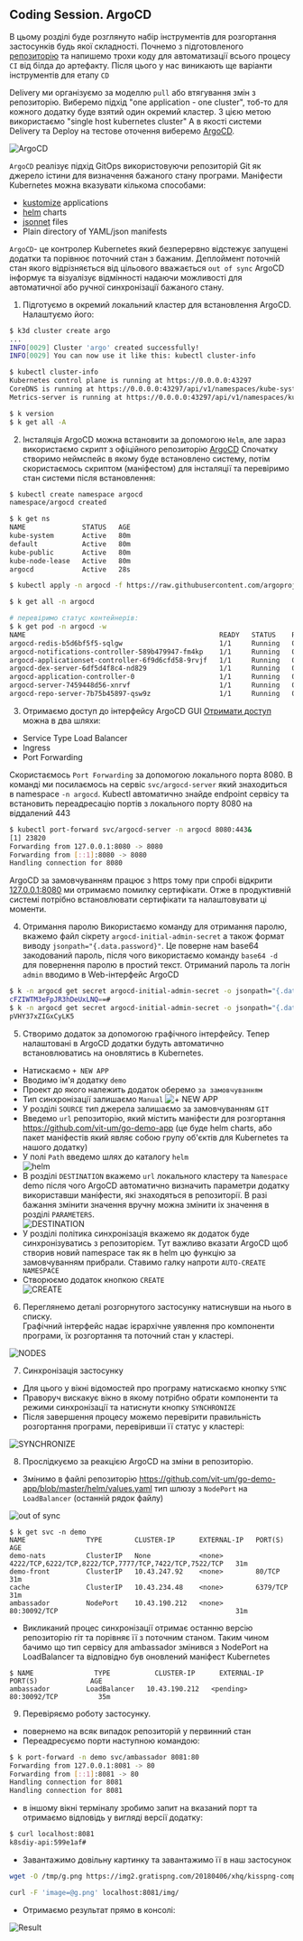 ## Coding Session. ArgoCD
В цьому розділі буде розглянуто набір інструментів для розгортання застосунків будь якої складності. Почнемо з підготовленого [репозиторію](https://github.com/vit-um) та напишемо трохи коду для автоматизації всього процесу `CI` від білда до артефакту. Після цього у нас виникають ще варіанти інструментів для етапу `CD`  

Delivery ми організуємо за моделлю `pull` або втягування змін з репозиторію. Виберемо підхід "one application - one cluster", тоб-то для кожного додатку буде взятий один окремий кластер. З цією метою використаємо "single host kubernetes cluster" А в якості системи Delivery та Deploy на тестове оточення виберемо [ArgoCD](https://argo-cd.readthedocs.io/en/stable/).  

![ArgoCD](.img/argocd_arch.png)  

`ArgoCD` реалізує підхід GitOps використовуючи репозиторій Git як джерело істини для визначення бажаного стану програми. Маніфести Kubernetes можна вказувати кількома способами:  
- [kustomize](https://kustomize.io/) applications  
- [helm](https://helm.sh/) charts
- [jsonnet](https://jsonnet.org/) files
- Plain directory of YAML/json manifests  

`ArgoCD`- це контролер Kubernetes який безперервно відстежує запущені додатки та порівнює поточний стан з бажаним. Деплоймент поточній стан якого відрізняється від цільового вважається `out of sync` ArgoCD інформує та візуалізує відмінності надаючи можливості для автоматичної або ручної синхронізації бажаного стану. 

1. Підготуємо в окремий локальний кластер для встановлення ArgoCD. Налаштуємо його:  
```bash
$ k3d cluster create argo
... 
INFO[0029] Cluster 'argo' created successfully!         
INFO[0029] You can now use it like this: kubectl cluster-info

$ kubectl cluster-info
Kubernetes control plane is running at https://0.0.0.0:43297
CoreDNS is running at https://0.0.0.0:43297/api/v1/namespaces/kube-system/services/kube-dns:dns/proxy
Metrics-server is running at https://0.0.0.0:43297/api/v1/namespaces/kube-system/services/https:metrics-server:https/proxy

$ k version
$ k get all -A
```
2. Інсталяція 
ArgoCD можна встановити за допомогою `Helm`, але зараз використаємо скрипт з офіційного репозиторію [ArgoCD](https://argo-cd.readthedocs.io/en/stable/#quick-start) Спочатку створимо неймспейс в якому буде встановлено систему, потім скористаємось скриптом (маніфестом) для інсталяції та перевіримо стан системи після встановлення:     
```bash
$ kubectl create namespace argocd
namespace/argocd created

$ k get ns
NAME              STATUS   AGE
kube-system       Active   80m
default           Active   80m
kube-public       Active   80m
kube-node-lease   Active   80m
argocd            Active   28s

$ kubectl apply -n argocd -f https://raw.githubusercontent.com/argoproj/argo-cd/stable/manifests/install.yaml

$ k get all -n argocd

# перевіримо статус контейнерів: 
$ k get pod -n argocd -w
NAME                                                READY   STATUS    RESTARTS   AGE
argocd-redis-b5d6bf5f5-sqlgw                        1/1     Running   0          3m41s
argocd-notifications-controller-589b479947-fm4kp    1/1     Running   0          3m41s
argocd-applicationset-controller-6f9d6cfd58-9rvjf   1/1     Running   0          3m41s
argocd-dex-server-6df5d4f8c4-nd829                  1/1     Running   0          3m41s
argocd-application-controller-0                     1/1     Running   0          3m40s
argocd-server-7459448d56-xnrvf                      1/1     Running   0          3m40s
argocd-repo-server-7b75b45897-qsw9z                 1/1     Running   0          3m41s
```
3. Отримаємо доступ до інтерфейсу ArgoCD GUI 
[Отримати доступ](https://argo-cd.readthedocs.io/en/stable/getting_started/#3-access-the-argo-cd-api-server) можна в два шляхи:  
- Service Type Load Balancer  
- Ingress  
- Port Forwarding 

Скористаємось `Port Forwarding` за допомогою локального порта 8080. В команді ми посилаємось на сервіс `svc/argocd-server` який знаходиться в namespace `-n argocd`. Kubectl автоматично знайде endpoint сервісу та встановить переадресацію портів з локального порту 8080 на віддалений 443 
```bash
$ kubectl port-forward svc/argocd-server -n argocd 8080:443&
[1] 23820
Forwarding from 127.0.0.1:8080 -> 8080
Forwarding from [::1]:8080 -> 8080
Handling connection for 8080
```
ArgoCD за замовчуванням працює з https тому при спробі відкрити [127.0.0.1:8080](https://127.0.0.1:8080/) ми отримаємо помилку сертифікати. Отже в продуктивній системі потрібно встановлювати сертифікати та налаштовувати ці моменти. 

4. Отримання паролю 
Використаємо команду для отримання паролю, вкажемо файл сікрету `argocd-initial-admin-secret` а також формат  виводу `jsonpath="{.data.password}"`. Це поверне нам base64 закодований пароль, після чого використаємо команду `base64 -d` для повернення паролю в простий текст. Отриманий пароль та логін `admin` вводимо в Web-інтерфейс ArgoCD   
```bash
$ k -n argocd get secret argocd-initial-admin-secret -o jsonpath="{.data.password}"
cFZIWTM3eFpJR3hDeUxLNQ==#                                                                                                        
$ k -n argocd get secret argocd-initial-admin-secret -o jsonpath="{.data.password}"|base64 -d;echo
pVHY37xZIGxCyLK5
```
5. Створимо додаток за допомогою графічного інтерфейсу. 
Тепер налаштовані в ArgoCD додатки будуть автоматично встановлюватись на оновлятись в Kubernetes. 
- Натискаємо `+ NEW APP` 
- Вводимо ім'я додатку `demo`
- Проект до якого належить додаток оберемо `за замовчуванням`
- Тип синхронізації залишаємо `Manual`
![+ NEW APP](.img/agro_newapp.png)  
- У розділі `SOURCE` тип джерела залишаємо за замовчуванням `GIT`
- Введемо `url` репозиторію, який містить маніфести для розгортання https://github.com/vit-um/go-demo-app (це буде helm charts, або пакет маніфестів який являє собою групу об'єктів для Kubernetes та нашого додатку)
- У полі `Path` введемо шлях до каталогу `helm`  
![helm](.img/argo_helm.png)  
- В розділі `DESTINATION` вкажемо `url` локального кластеру та `Namespace` demo після чого ArgoCD автоматично визначить параметри додатку використавши маніфести, які знаходяться в репозиторії. В разі бажання змінити значення вручну можна змінити іх значення в розділі `PARAMETERS`.  
![DESTINATION](.img/argo_dest.png)  
- У розділі політика синхронізація вкажемо як додаток буде синхронізуватись з репозиторієм. Тут важливо вказати ArgoCD щоб створив новий namespace так як в helm цю функцію за замовчуванням прибрали. Ставимо галку напроти `AUTO-CREATE NAMESPACE`   
- Створюємо додаток кнопкою `CREATE`  
![CREATE](.img/argo_create.png)  

6. Переглянемо деталі розгорнутого застосунку натиснувши на нього в списку.  
Графічний інтерфейс надає ієрархічне уявлення про компоненти програми, їх розгортання та поточний стан у кластері. 

![NODES](.img/ArgoCD.gif)  

7. Синхронізація застосунку 
- Для цього у вікні відомостей про програму натискаємо кнопку `SYNC` 
- Праворуч вискакує вікно в якому потрібно обрати компоненти та режими синхронізації та натиснути кнопку `SYNCHRONIZE`  
- Після завершення процесу можемо перевірити правильність розгортання програми, перевіривши її статус у кластері:  

![SYNCHRONIZE](.img/argo_status.png)  

8. Прослідкуємо за реакцією ArgoCD на зміни в репозиторію.
- Змінимо в файлі репозиторію https://github.com/vit-um/go-demo-app/blob/master/helm/values.yaml тип шлюзу з `NodePort` на `LoadBalancer` (останній рядок файлу)  

![out of sync](.img/argo_outofsync.png)

```bath
$ k get svc -n demo
NAME               TYPE        CLUSTER-IP      EXTERNAL-IP   PORT(S)                                                 AGE
demo-nats          ClusterIP   None            <none>        4222/TCP,6222/TCP,8222/TCP,7777/TCP,7422/TCP,7522/TCP   31m
demo-front         ClusterIP   10.43.247.92    <none>        80/TCP                                                  31m
cache              ClusterIP   10.43.234.48    <none>        6379/TCP                                                31m
ambassador         NodePort    10.43.190.212   <none>        80:30092/TCP                                            31m
```
- Викликаний процес синхронізації отримає останню версію репозиторію гіт та порівняє її з поточним станом. Таким чином бачимо що тип сервісу для ambassador змінився з NodePort на LoadBalancer та відповідно був оновлений маніфест Kubernetes
```bath
$ NAME               TYPE           CLUSTER-IP      EXTERNAL-IP   PORT(S)             AGE
ambassador         LoadBalancer   10.43.190.212   <pending>     80:30092/TCP          35m
```

9. Перевіряємо роботу застосунку.
- повернемо на всяк випадок репозиторій у первинний стан
- Переадресуємо порти наступною командою:
```bash
$ k port-forward -n demo svc/ambassador 8081:80
Forwarding from 127.0.0.1:8081 -> 80
Forwarding from [::1]:8081 -> 80
Handling connection for 8081
Handling connection for 8081
```
- в іншому вікні терміналу зробимо запит на вказаний порт та отримаємо відповідь у вигляді версії додатку:  
```bash
$ curl localhost:8081
k8sdiy-api:599e1af#       
```
- Завантажимо довільну картинку та завантажимо її в наш застосунок  
```bash
wget -O /tmp/g.png https://img2.gratispng.com/20180406/xhq/kisspng-computer-icons-house-window-blinds-shades-brookl-adress-5ac7dd63724750.6622363615230477794681.jpg

curl -F 'image=@g.png' localhost:8081/img/
```
- Отримаємо результат прямо в консолі:  

![Result](.img/argo_res.png)  
